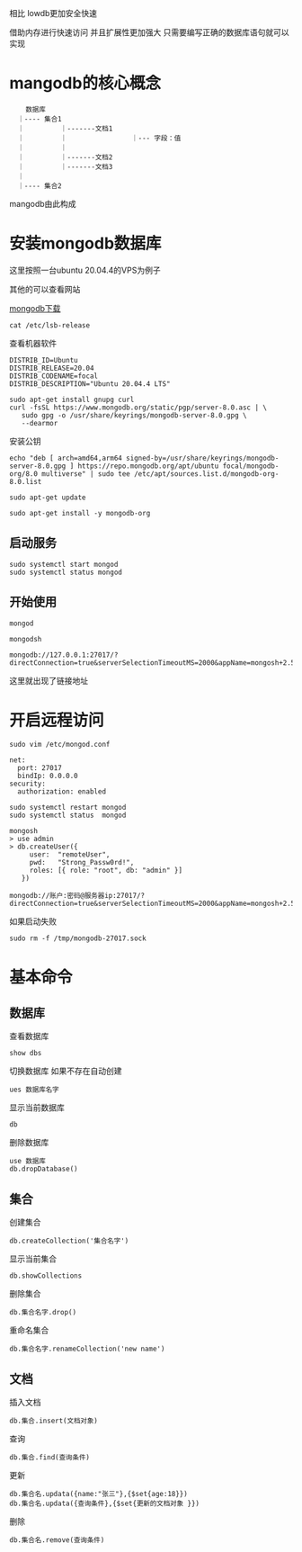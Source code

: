 相比 lowdb更加安全快速

借助内存进行快速访问 并且扩展性更加强大 只需要编写正确的数据库语句就可以实现

# mangodb的核心概念

```
  	数据库
  ｜---- 集合1
  ｜			｜-------文档1
  ｜			｜				 ｜--- 字段：值
  ｜			｜				
  ｜			｜-------文档2
  ｜			｜-------文档3
  ｜
  ｜---- 集合2
```

mangodb由此构成

# 安装mongodb数据库

这里按照一台ubuntu  20.04.4的VPS为例子

其他的可以查看网站

[ mongodb下载](https://www.mongodb.com/zh-cn/docs/manual/tutorial/install-mongodb-on-ubuntu/#std-label-install-mdb-community-ubuntu)

```
cat /etc/lsb-release
```

查看机器软件

```
DISTRIB_ID=Ubuntu
DISTRIB_RELEASE=20.04
DISTRIB_CODENAME=focal
DISTRIB_DESCRIPTION="Ubuntu 20.04.4 LTS"
```

```
sudo apt-get install gnupg curl
curl -fsSL https://www.mongodb.org/static/pgp/server-8.0.asc | \
   sudo gpg -o /usr/share/keyrings/mongodb-server-8.0.gpg \
   --dearmor
```

安装公钥

```
echo "deb [ arch=amd64,arm64 signed-by=/usr/share/keyrings/mongodb-server-8.0.gpg ] https://repo.mongodb.org/apt/ubuntu focal/mongodb-org/8.0 multiverse" | sudo tee /etc/apt/sources.list.d/mongodb-org-8.0.list
```

```
sudo apt-get update
```

```
sudo apt-get install -y mongodb-org
```

## 启动服务

```
sudo systemctl start mongod
sudo systemctl status mongod
```

## 开始使用

```
mongod
```

```
mongodsh
```

```
mongodb://127.0.0.1:27017/?directConnection=true&serverSelectionTimeoutMS=2000&appName=mongosh+2.5.1
```

这里就出现了链接地址

# 开启远程访问

```
sudo vim /etc/mongod.conf
```

```
net:
  port: 27017
  bindIp: 0.0.0.0   
security:
  authorization: enabled

```

```
sudo systemctl restart mongod
sudo systemctl status  mongod
```

```
mongosh
> use admin
> db.createUser({
     user:  "remoteUser",
     pwd:   "Strong_Passw0rd!",
     roles: [{ role: "root", db: "admin" }]
   })

```

```
mongodb://账户:密码@服务器ip:27017/?directConnection=true&serverSelectionTimeoutMS=2000&appName=mongosh+2.5.1
```

如果启动失败

```
sudo rm -f /tmp/mongodb-27017.sock
```

# 基本命令

## 数据库

查看数据库

```
show dbs
```

切换数据库  如果不存在自动创建

```
ues 数据库名字
```

显示当前数据库

```
db
```

删除数据库

```
use 数据库
db.dropDatabase()
```

## 集合

创建集合

```
db.createCollection('集合名字')
```

显示当前集合

```
db.showCollections
```

删除集合

```
db.集合名字.drop()
```

重命名集合

```
db.集合名字.renameCollection('new name')
```

## 文档

插入文档

```
db.集合.insert(文档对象)
```

查询

```
db.集合.find(查询条件)
```

更新

```
db.集合名.updata({name:"张三"},{$set{age:18}})
db.集合名.updata({查询条件},{$set{更新的文档对象 }})
```

删除

```
db.集合名.remove(查询条件)
```

